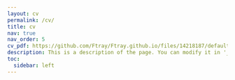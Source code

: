 ```yaml
---
layout: cv
permalink: /cv/
title: cv
nav: true
nav_order: 5
cv_pdf: https://github.com/Ftray/Ftray.github.io/files/14218187/default.pdf
description: This is a description of the page. You can modify it in '_pages/cv.md'. You can also change or remove the top pdf download button.
toc:
  sidebar: left
---
```

